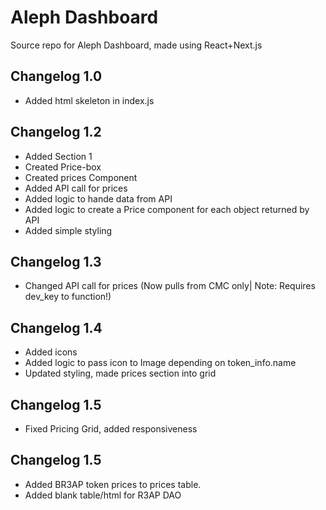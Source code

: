 # Aleph Dashboard
Source repo for Aleph Dashboard, made using React+Next.js

## Changelog 1.0
* Added html skeleton in index.js

## Changelog 1.2
* Added Section 1
* Created Price-box
* Created prices Component
* Added API call for prices
* Added logic to hande data from API
* Added logic to create a Price component for each object
  returned by API
* Added simple styling

## Changelog 1.3
* Changed API call for prices (Now pulls from CMC only| Note: Requires dev_key to function!)

## Changelog 1.4
* Added icons
* Added logic to pass icon to Image depending on token_info.name
* Updated styling, made prices section into grid

## Changelog 1.5
* Fixed Pricing Grid, added responsiveness

## Changelog 1.5
* Added BR3AP token prices to prices table.
* Added blank table/html for R3AP DAO
